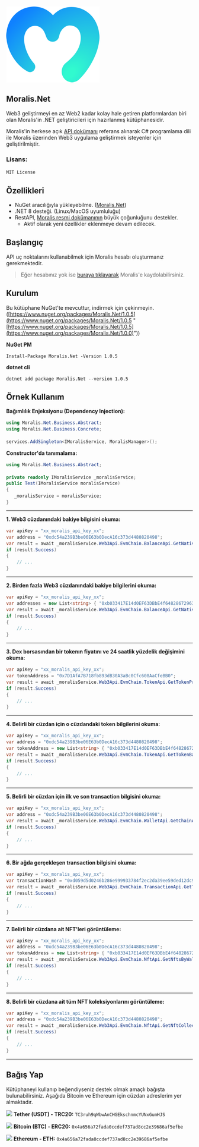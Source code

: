 ![Moralis.Net](https://github.com/emin-karadag/Moralis.Net/blob/main/Moralis.Net/Moralis-Logo.png)

## Moralis.Net
Web3 geliştirmeyi en az Web2 kadar kolay hale getiren platformlardan biri olan Moralis'in .NET geliştiricileri için hazırlanmış kütüphanesidir.


Moralis'in herkese açık [API dokümanı](https://docs.moralis.io/) referans alınarak C# programlama dili ile Moralis üzerinden Web3 uygulama geliştirmek isteyenler için geliştirilmiştir.

### Lisans: 
    MIT License

## Özellikleri
- NuGet aracılığıyla yükleyebilme. ([Moralis.Net](https://www.nuget.org/packages/Moralis.Net/1.0.5))
- .NET 8 desteği. (Linux/MacOS uyumluluğu)
- RestAPI, [Moralis resmi dokümanının](https://docs.moralis.io/) büyük çoğunluğunu destekler.
	- Aktif olarak yeni özellikler eklenmeye devam edilecek.

## Başlangıç
API uç noktalarını kullanabilmek için Moralis hesabı oluşturmanız gerekmektedir. 
> Eğer hesabınız yok ise [buraya tıklayarak](https://admin.moralis.io/register) Moralis'e kaydolabilirsiniz.

## Kurulum
Bu kütüphane NuGet'te mevcuttur, indirmek için çekinmeyin. ([https://www.nuget.org/packages/Moralis.Net/1.0.5](https://www.nuget.org/packages/Moralis.Net/1.0.5 "[https://www.nuget.org/packages/Moralis.Net/1.0.5](https://www.nuget.org/packages/Moralis.Net/1.0.0)"))

**NuGet PM**
```
Install-Package Moralis.Net -Version 1.0.5
```

**dotnet cli**
```
dotnet add package Moralis.Net --version 1.0.5
```
<!--
## Yol Haritası
Önümüzdeki süreçte `BinanceTR` kütüphanesine yeni özelliklerin eklenmesi ve genişletilmesi için çalışmalar yapılacaktır. Aşağıdaki tabloda üzerinde çalıştığımız yeni özellikleri görebilirsiniz.

| Özellik                 |    Durum     |  
|------------------------|:--------------:|
| OCO (Order-Cancel-Order) Desteği            |      ✔         |
| Hesap Ticaret Listesi (Account trade list)    |                |
| Para Çekme Talebi (Withdraw)                    |                |
| Para Çekme Geçmişi (Withdraw History)    |                |
| Para Yatırma Geçmişi (Deposit History)      |                |
| Para Yatırma Adresi (Deposit Address)       |                | |

!-->
## Örnek Kullanım

**Bağımlılık Enjeksiyonu (Dependency Injection):**
```csharp
using Moralis.Net.Business.Abstract;
using Moralis.Net.Business.Concrete;

services.AddSingleton<IMoralisService, MoralisManager>();
```

**Constructor'da tanımalama:**
```csharp
using Moralis.Net.Business.Abstract;

private readonly IMoralisService _moralisService;
public Test(IMoralisService moralisService)
{
   _moralisService = moralisService;
}
```

------------


**1. Web3 cüzdanındaki bakiye bilgisini okuma:**
```csharp
var apiKey = "xx_moralis_api_key_xx";
var address = "0xdc54a239B3be06E63b0DecA16c373d4480820498";
var result = await _moralisService.Web3Api.EvmChain.BalanceApi.GetNativeBalanceByWalletAsync(apiKey, address, ct: stoppingToken);
if (result.Success)
{
    // ...
}
```

------------

**2. Birden fazla Web3 cüzdanındaki bakiye bilgilerini okuma:**
```csharp
var apiKey = "xx_moralis_api_key_xx";
var addresses = new List<string> { "0xb033417E14d0EF63DBbE4f648286729637c23CA5", "0x8241c3f56F274F45758D6530952392e73951ce55" };
var result = await _moralisService.Web3Api.EvmChain.BalanceApi.GetNativeBalanceForMultipleWalletAsync(apiKey, addresses, EvmChainEnum.BSC, ct: stoppingToken);
if (result.Success)
{
    // ...
}
```

------------

**3. Dex borsasından bir tokenın fiyatını ve 24 saatlik yüzdelik değişimini okuma:**
```csharp
var apiKey = "xx_moralis_api_key_xx";
var tokenAddress = "0x7D1AfA7B718fb893dB30A3aBc0Cfc608AaCfeBB0";
var result = await _moralisService.Web3Api.EvmChain.TokenApi.GetTokenPriceAsync(apiKey, tokenAddress, ct: stoppingToken);
if (result.Success)
{
    // ...
}
```

------------

**4. Belirli bir cüzdan için o cüzdandaki token bilgilerini okuma:**
```csharp
var apiKey = "xx_moralis_api_key_xx";
var address = "0xdc54a239B3be06E63b0DecA16c373d4480820498";
var tokenAddress = new List<string> { "0xb033417E14d0EF63DBbE4f648286729637c23CA5", "0x8241c3f56F274F45758D6530952392e73951ce55" };
var result = await _moralisService.Web3Api.EvmChain.TokenApi.GetTokenBalanceByWalletAsync(apiKey, address, tokenAddress, ct: stoppingToken);
if (result.Success)
{
    // ...
}
```

------------

**5. Belirli bir cüzdan için ilk ve son transaction bilgisini okuma:**
```csharp
var apiKey = "xx_moralis_api_key_xx";
var address = "0xdc54a239B3be06E63b0DecA16c373d4480820498";
var result = await _moralisService.Web3Api.EvmChain.WalletApi.GetChainActivityByWalletAsync(apiKey, address, ct: stoppingToken);
if (result.Success)
{
    // ...
}
```

------------

**6. Bir ağda gerçekleşen transaction bilgisini okuma:**
```csharp
var apiKey = "xx_moralis_api_key_xx";
var transactionHash = "0xd059d5d0246b286e999933784f2ec2da39ee59ded12dc98467d94487968f7bbc";
var result = await _moralisService.Web3Api.EvmChain.TransactionApi.GetTransactionByHashAsync(apiKey, transactionHash, EvmChainEnum.BSC, ct: stoppingToken);
if (result.Success)
{
    // ...
}
```

------------

**7. Belirli bir cüzdana ait NFT'leri görüntüleme:**
```csharp
var apiKey = "xx_moralis_api_key_xx";
var address = "0xdc54a239B3be06E63b0DecA16c373d4480820498";
var tokenAddress = new List<string> { "0xb033417E14d0EF63DBbE4f648286729637c23CA5", "0x8241c3f56F274F45758D6530952392e73951ce55" };
var result = await _moralisService.Web3Api.EvmChain.NftApi.GetNftsByWalletAsync(apiKey, address, tokenAddresses: tokenAddress, ct: stoppingToken);
if (result.Success)
{
    // ...
}
```

------------

**8. Belirli bir cüzdana ait tüm NFT koleksiyonlarını görüntüleme:**
```csharp
var apiKey = "xx_moralis_api_key_xx";
var address = "0xdc54a239B3be06E63b0DecA16c373d4480820498";
var result = await _moralisService.Web3Api.EvmChain.NftApi.GetNftCollectionsByWalletAsync(apiKey, address, ct: stoppingToken);
if (result.Success)
{
    // ...
}
```

------------



## Bağış Yap
Kütüphaneyi kullanıp beğendiyseniz destek olmak amaçlı bağışta bulunabilirsiniz. Aşağıda Bitcoin ve Ethereum için cüzdan adreslerim yer almaktadır.

<img src="https://cdn.worldvectorlogo.com/logos/tether-1.svg" width="24px"> **Tether (USDT) - TRC20:** `TC3ruh9qWbwAnCHGEkschnmcYUNxGumHJS`

<img src="https://cdn.worldvectorlogo.com/logos/bitcoin.svg" width="24px"> **Bitcoin (BTC) - ERC20:** `0x4a656a72fada0ccdef737ad8cc2e39686af5efbe`

<img src="https://cdn.worldvectorlogo.com/logos/ethereum-1.svg" width="18px"> **Ethereum - ETH:** `0x4a656a72fada0ccdef737ad8cc2e39686af5efbe`
